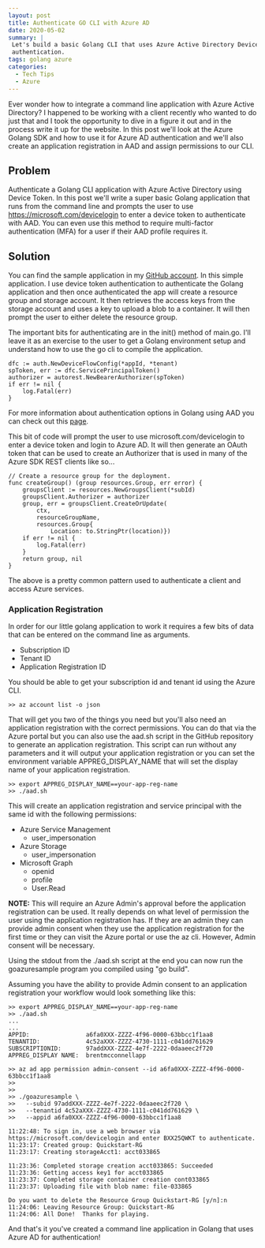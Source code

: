 ```yaml
---
layout: post
title: Authenticate GO CLI with Azure AD 
date: 2020-05-02
summary: |
 Let's build a basic Golang CLI that uses Azure Active Directory Device Token
 authentication.
tags: golang azure
categories:
  - Tech Tips
  - Azure
---
```

Ever wonder how to integrate a command line application with Azure Active
Directory?  I happened to be working with a client recently who
wanted to do just that and I took the opportunity to dive in a figure it out and
in the process write it up for the website.  In this post we'll look at the
Azure Golang SDK and how to use it for Azure AD authentication and we'll also
create an application registration in AAD and assign permissions to our CLI.

## Problem
Authenticate a Golang CLI application with Azure Active Directory using Device
Token.  In this post we'll write a super basic Golang application that runs from
the command line and prompts the user to use https://microsoft.com/devicelogin
to enter a device token to authenticate with AAD.  You can even use this method
to require multi-factor authentication (MFA) for a user if their AAD profile
requires it.

## Solution

You can find the sample application in my [GitHub
account](https://github.com/brentmcconnell/goazuresample).  In this simple
application.  I use device token authentication to authenticate the Golang
application and then once authenticated the app will create a resource group and
storage account.  It then retrieves the access keys from the storage account and
uses a key to upload a blob to a container.  It will then prompt the user to
either delete the resource group.

The important bits for authenticating are in the init() method of main.go.  I'll
leave it as an exercise to the user to get a Golang environment setup and
understand how to use the go cli to compile the application.

```golang
dfc := auth.NewDeviceFlowConfig(*appId, *tenant)
spToken, err := dfc.ServicePrincipalToken()
authorizer = autorest.NewBearerAuthorizer(spToken)
if err != nil {
    log.Fatal(err)
}
```

For more information about authentication options in Golang using AAD you can
check out this
[page](https://docs.microsoft.com/en-us/azure/developer/go/azure-sdk-authorization).

This bit of code will prompt the user to use  microsoft.com/devicelogin to enter
a device token and login to Azure AD.  It will then generate an OAuth token that
can be used to create an Authorizer that is used in many of the Azure SDK
REST clients like so...

```golang
// Create a resource group for the deployment.
func createGroup() (group resources.Group, err error) {
	groupsClient := resources.NewGroupsClient(*subId)
	groupsClient.Authorizer = authorizer
	group, err = groupsClient.CreateOrUpdate(
		ctx,
		resourceGroupName,
		resources.Group{
			Location: to.StringPtr(location)})
	if err != nil {
		log.Fatal(err)
	}
	return group, nil
}
```

The above is a pretty common pattern used to authenticate a client and access
Azure services.

### Application Registration
In order for our little golang application to work it requires a few bits of data that
can be entered on the command line as arguments.
* Subscription ID
* Tenant ID
* Application Registration ID

You should be able to get your subscription id and tenant id using the Azure
CLI.

```terminal
>> az account list -o json
```

That will get you two of the things you need but you'll also need an application
registration with the correct permissions.  You can do that via the Azure portal
but you can also use the aad.sh script in the GitHub repository to generate an application
registration.  This script can run without any parameters and it will output
your application registration or you can set the environment variable
APPREG_DISPLAY_NAME that will set the display name of your application registration.

```terminal
>> export APPREG_DISPLAY_NAME==your-app-reg-name
>> ./aad.sh
```

This will create an application registration and service principal with the same
id with the following permissions:

* Azure Service Management
  * user_impersonation
* Azure Storage
  * user_impersonation
* Microsoft Graph
  * openid
  * profile
  * User.Read

__NOTE:__ This will require an Azure Admin's approval before the application registration can be
used.  It really depends on what level of permission the user using the
application registration has.  If they are an admin they can provide admin
consent when they use the application registration for the first time or they
can visit the Azure portal or use the az cli.  However, Admin consent
will be necessary.

Using the stdout from the ./aad.sh script at the end you can now run the
goazuresample program you compiled using "go build".

Assuming you have the ability to provide Admin consent to an application
registration your workflow would look something like this:

```terminal
>> export APPREG_DISPLAY_NAME==your-app-reg-name
>> ./aad.sh
...
...
APPID:                a6fa0XXX-ZZZZ-4f96-0000-63bbcc1f1aa8
TENANTID:             4c52aXXX-ZZZZ-4730-1111-c041dd761629
SUBSCRIPTIONID:       97addXXX-ZZZZ-4e7f-2222-0daaeec2f720
APPREG_DISPLAY NAME:  brentmcconnellapp

>> az ad app permission admin-consent --id a6fa0XXX-ZZZZ-4f96-0000-63bbcc1f1aa8
>>
>>
>> ./goazuresample \
>>   --subid 97addXXX-ZZZZ-4e7f-2222-0daaeec2f720 \
>>   --tenantid 4c52aXXX-ZZZZ-4730-1111-c041dd761629 \
>>   --appid a6fa0XXX-ZZZZ-4f96-0000-63bbcc1f1aa8

11:22:48: To sign in, use a web browser via https://microsoft.com/devicelogin and enter BXX25QWKT to authenticate.
11:23:17: Created group: Quickstart-RG
11:23:17: Creating storageAcct1: acct033865

11:23:36: Completed storage creation acct033865: Succeeded
11:23:36: Getting access key1 for acct033865
11:23:37: Completed storage container creation cont033865 
11:23:37: Uploading file with blob name: file-033865

Do you want to delete the Resource Group Quickstart-RG [y/n]:n
11:24:06: Leaving Resource Group: Quickstart-RG
11:24:06: All Done!  Thanks for playing.
```

And that's it you've created a command line application in Golang that uses
Azure AD for authentication!


